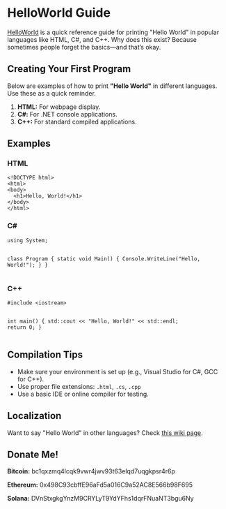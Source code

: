 <!DOCTYPE html>
<html lang="en">
<head>
  <meta charset="UTF-8" />


</head>
<body>

<h1>HelloWorld Guide</h1>

<p><a href="#">HelloWorld</a> is a quick reference guide for printing "Hello World" in popular languages like HTML, C#, and C++. Why does this exist? Because sometimes people forget the basics—and that’s okay.</p>

<h2>Creating Your First Program</h2>

<p>Below are examples of how to print <strong>"Hello World"</strong> in different languages. Use these as a quick reminder.</p>

<ol>
  <li><strong>HTML:</strong> For webpage display.</li>
  <li><strong>C#:</strong> For .NET console applications.</li>
  <li><strong>C++:</strong> For standard compiled applications.</li>
</ol>

<h2>Examples</h2>

<h3>HTML</h3>
<pre><code>&lt;!DOCTYPE html&gt;
&lt;html&gt;
&lt;body&gt;
  &lt;h1&gt;Hello, World!&lt;/h1&gt;
&lt;/body&gt;
&lt;/html&gt;
</code></pre>

<h3>C#</h3>
<pre><code>using System;

class Program {
    static void Main() {
        Console.WriteLine("Hello, World!");
    }
}
</code></pre>

<h3>C++</h3>
<pre><code>#include &lt;iostream&gt;

int main() {
    std::cout &lt;&lt; "Hello, World!" &lt;&lt; std::endl;
    return 0;
}
</code></pre>

<h2>Compilation Tips</h2>
<ul>
  <li>Make sure your environment is set up (e.g., Visual Studio for C#, GCC for C++).</li>
  <li>Use proper file extensions: <code>.html</code>, <code>.cs</code>, <code>.cpp</code></li>
  <li>Use a basic IDE or online compiler for testing.</li>
</ul>

<h2>Localization</h2>
<p>Want to say "Hello World" in other languages? Check <a href="https://en.wikipedia.org/wiki/%22Hello,_World!%22_program">this wiki page</a>.</p>

<div class="donate-box">
  <h2>Donate Me!</h2>
  <p><strong>Bitcoin:</strong> bc1qxzmq4lcqk9vwr4jwv93t63elqd7uqgkpsr4r6p</p>
  <p><strong>Ethereum:</strong> 0x498C93cbffE96aFd5a016C9a52AC8E566b98F695</p>
  <p><strong>Solana:</strong> DVnStxgkgYnzM9CRYLyT9YdYFhs1dqrFNuaNT3bgu6Ny</p>
</div>

</body>
</html>
